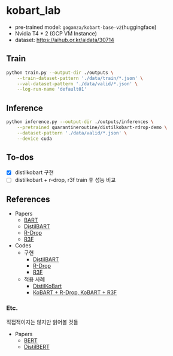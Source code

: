 # kobart_lab
- pre-trained model: `gogamza/kobart-base-v2`(huggingface)
- Nvidia T4 * 2 (GCP VM Instance)
- dataset: https://aihub.or.kr/aidata/30714

## Train
```bash
python train.py --output-dir ./outputs \
    --train-dataset-pattern './data/train/*.json' \
    --val-dataset-pattern './data/valid/*.json' \
    --log-run-name 'default01'
```

## Inference
```bash
python inference.py --output-dir ./outputs/inferences \
    --pretrained quarantineroutine/distilkobart-rdrop-demo \
    --dataset-pattern './data/valid/*.json' \
    --device cuda
```

## To-dos
- [x] distilkobart 구현
- [ ] distilkobart + r-drop, r3f train 후 성능 비교

## References
- Papers
  - [BART](https://arxiv.org/abs/1910.13461)
  - [DistilBART](https://arxiv.org/abs/2010.13002)
  - [R-Drop](https://arxiv.org/abs/2106.14448)
  - [R3F](https://arxiv.org/abs/2008.03156)
- Codes
  - 구현
    - [DistilBART](https://github.com/huggingface/transformers/tree/49e4fece5c5cfb31615a3bddcff15517333e6fb6/examples/seq2seq#distilbart)
    - [R-Drop](https://github.com/dropreg/R-Drop)
    - [R3F](https://github.com/pytorch/fairseq/tree/main/examples/rxf)
  - 적용 사례
    - [DistilKoBart](https://github.com/youngerous/kobart-voice-summarization)
    - [KoBART + R-Drop, KoBART + R3F](https://github.com/cosmoquester/2021-dialogue-summary-competition)

### Etc.
직접적이지는 않지만 읽어볼 것들
- Papers
  - [BERT](https://arxiv.org/abs/1810.04805)
  - [DistilBERT](https://arxiv.org/abs/1910.01108)

